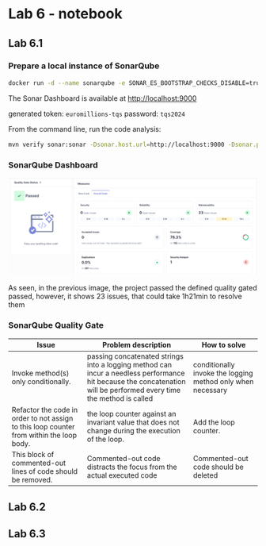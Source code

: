 # Lab 6 - notebook

## Lab 6.1

### Prepare a local instance of SonarQube
```bash
docker run -d --name sonarqube -e SONAR_ES_BOOTSTRAP_CHECKS_DISABLE=true -p 9000:9000 sonarqube:latest
```

The Sonar Dashboard is available at [http://localhost:9000](http://localhost:9000)

generated token: `euromillions-tqs`
password: `tqs2024`

From the command line, run the code analysis:
```bash
mvn verify sonar:sonar -Dsonar.host.url=http://localhost:9000 -Dsonar.projectKey=euromillions-tqs -Dsonar.login=admin -Dsonar.password=tqs2024
```

### SonarQube Dashboard
![SonarQube dashboard](analysis/sonarDashboard.png)

As seen, in the previous image, the project passed the defined quality gated passed, however, it shows 23 issues, that could take 1h21min to resolve them


### SonarQube Quality Gate
| Issue | Problem description | How to solve |
| ----- | ------------------- | ------------ |
| Invoke method(s) only conditionally. | passing concatenated strings into a logging method can incur a needless performance hit because the concatenation will be performed every time the method is called  | conditionally invoke the logging method only when necessary |
| Refactor the code in order to not assign to this loop counter from within the loop body. | the loop counter against an invariant value that does not change during the execution of the loop. | Add the loop counter.
| This block of commented-out lines of code should be removed. | Commented-out code distracts the focus from the actual executed code | Commented-out code should be deleted


## Lab 6.2

## Lab 6.3